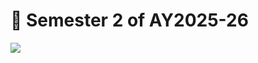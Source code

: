 # 📅 Semester 2 of AY2025-26

![](https://cdn.jsdelivr.net/gh/PhoenixTechProject/BNBUHandbook/docs/assets/calendar/S2ofAY2025-26.jpg)